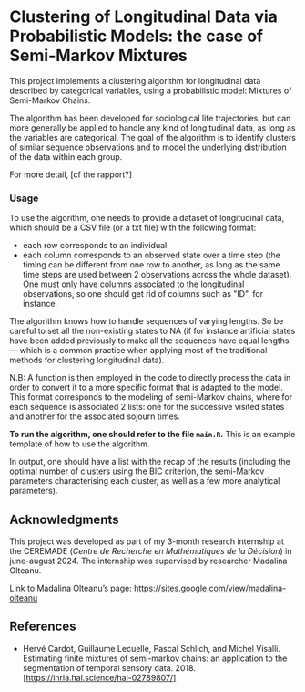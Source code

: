 # **Clustering of Longitudinal Data via Probabilistic Models: the case of Semi-Markov Mixtures**

This project implements a clustering algorithm for longitudinal data described by categorical variables, using a probabilistic model: Mixtures of Semi-Markov Chains. 

The algorithm has been developed for sociological life trajectories, but can more generally be applied to handle any kind of longitudinal data, as long as the variables are categorical. The goal of the algorithm is to identify clusters of similar sequence observations and to model the underlying distribution of the data within each group.

For more detail, [cf the rapport?]

### Usage

To use the algorithm, one needs to provide a dataset of longitudinal data, which should be a CSV file (or a txt file) with the following format:

- each row corresponds to an individual
- each column corresponds to an observed state over a time step (the timing can be different from one row to another, as long as the same time steps are used between 2 observations across the whole dataset). One must only have columns associated to the longitudinal observations, so one should get rid of columns such as "ID", for instance.

The algorithm knows how to handle sequences of varying lengths. So be careful to set all the non-existing states to NA (if for instance artificial states have been added previously to make all the sequences have equal lengths — which is a common practice when applying most of the traditional methods for clustering longitudinal data).

N.B: A function is then employed in the code to directly process the data in order to convert it to a more specific format that is adapted to the model. This format corresponds to the modeling of semi-Markov chains, where for each sequence is associated 2 lists: one for the successive visited states and another for the associated sojourn times.

**To run the algorithm, one should refer to the file `main.R`.**  This is an example template of how to use the algorithm.

In output, one should have a list with the recap of the results (including the optimal number of clusters using the BIC criterion, the semi-Markov parameters characterising each cluster, as well as a few more analytical parameters).

## **Acknowledgments**

This project was developed as part of my 3-month research internship at the CEREMADE (*Centre de Recherche en Mathématiques de la Décision*) in june-august 2024. The internship was supervised by researcher Madalina Olteanu.

Link to Madalina Olteanu’s page: https://sites.google.com/view/madalina-olteanu

## References

- Hervé Cardot, Guillaume Lecuelle, Pascal Schlich, and Michel Visalli. Estimating finite
mixtures of semi-markov chains: an application to the segmentation of temporal sensory
data. 2018. [https://inria.hal.science/hal-02789807/]
